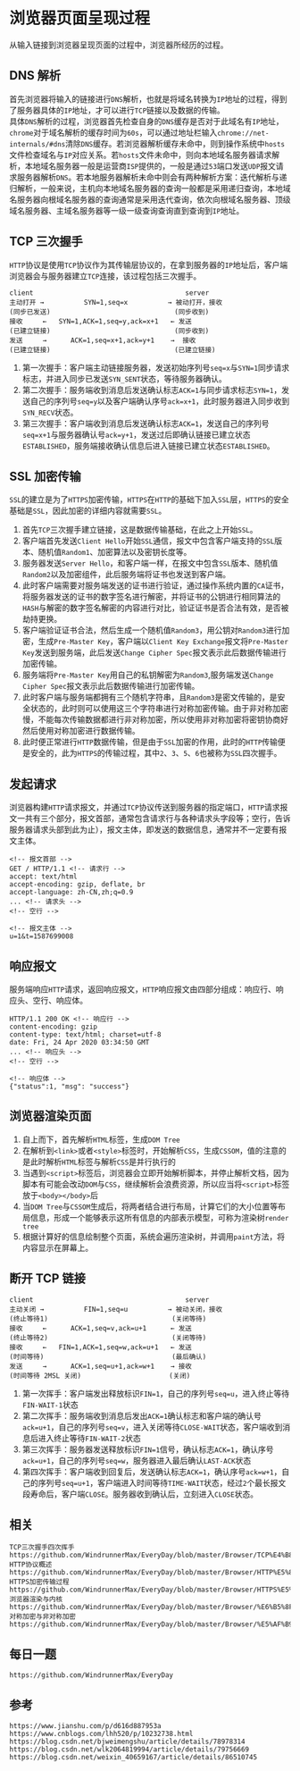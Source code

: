 # 浏览器页面呈现过程

从输入链接到浏览器呈现页面的过程中，浏览器所经历的过程。

## DNS 解析

首先浏览器将输入的链接进行`DNS`解析，也就是将域名转换为`IP`地址的过程，得到了服务器具体的`IP`地址，才可以进行`TCP`链接以及数据的传输。  
具体`DNS`解析的过程，浏览器首先检查自身的`DNS`缓存是否对于此域名有`IP`地址，`chrome`对于域名解析的缓存时间为`60s`，可以通过地址栏输入`chrome://net-internals/#dns`清除`DNS`缓存。若浏览器解析缓存未命中，则到操作系统中`hosts`文件检查域名与`IP`对应关系。若`hosts`文件未命中，则向本地域名服务器请求解析，本地域名服务器一般是运营商`ISP`提供的，一般是通过`53`端口发送`UDP`报文请求服务器解析`DNS`。若本地服务器解析未命中则会有两种解析方案：迭代解析与递归解析，一般来说，主机向本地域名服务器的查询一般都是采用递归查询，本地域名服务器向根域名服务器的查询通常是采用迭代查询，依次向根域名服务器、顶级域名服务器、主域名服务器等一级一级查询查询直到查询到`IP`地址。

## TCP 三次握手

`HTTP`协议是使用`TCP`协议作为其传输层协议的，在拿到服务器的`IP`地址后，客户端浏览器会与服务器建立`TCP`连接，该过程包括三次握手。

```
client                                      server
主动打开 →          SYN=1,seq=x          → 被动打开，接收
(同步已发送)                               (同步收到)
接收     ←   SYN=1,ACK=1,seq=y,ack=x+1   ← 发送
(已建立链接)                               (同步收到)
发送     →      ACK=1,seq=x+1,ack=y+1    →  接收
(已建立链接)                               (已建立链接)
```

1. 第一次握手：客户端主动链接服务器，发送初始序列号`seq=x`与`SYN=1`同步请求标志，并进入同步已发送`SYN_SENT`状态，等待服务器确认。
2. 第二次握手：服务端收到消息后发送确认标志`ACK=1`与同步请求标志`SYN=1`，发送自己的序列号`seq=y`以及客户端确认序号`ack=x+1`，此时服务器进入同步收到`SYN_RECV`状态。
3. 第三次握手：客户端收到消息后发送确认标志`ACK=1`，发送自己的序列号`seq=x+1`与服务器确认号`ack=y+1`，发送过后即确认链接已建立状态`ESTABLISHED`，服务端接收确认信息后进入链接已建立状态`ESTABLISHED`。

## SSL 加密传输

`SSL`的建立是为了`HTTPS`加密传输，`HTTPS`在`HTTP`的基础下加入`SSL`层，`HTTPS`的安全基础是`SSL`，因此加密的详细内容就需要`SSL`。

1. 首先`TCP`三次握手建立链接，这是数据传输基础，在此之上开始`SSL`。
2. 客户端首先发送`Client Hello`开始`SSL`通信，报文中包含客户端支持的`SSL`版本、随机值`Random1`、加密算法以及密钥长度等。
3. 服务器发送`Server Hello`，和客户端一样，在报文中包含`SSL`版本、随机值`Random2`以及加密组件，此后服务端将证书也发送到客户端。
4. 此时客户端需要对服务端发送的证书进行验证，通过操作系统内置的`CA`证书，将服务器发送的证书的数字签名进行解密，并将证书的公钥进行相同算法的`HASH`与解密的数字签名解密的内容进行对比，验证证书是否合法有效，是否被劫持更换。
5. 客户端验证证书合法，然后生成一个随机值`Random3`，用公钥对`Random3`进行加密，生成`Pre-Master Key`，客户端以`Client Key Exchange`报文将`Pre-Master Key`发送到服务端，此后发送`Change Cipher Spec`报文表示此后数据传输进行加密传输。
6. 服务端将`Pre-Master Key`用自己的私钥解密为`Random3`,服务端发送`Change Cipher Spec`报文表示此后数据传输进行加密传输。
7. 此时客户端与服务端都拥有三个随机字符串，且`Random3`是密文传输的，是安全状态的，此时则可以使用这三个字符串进行对称加密传输。由于非对称加密慢，不能每次传输数据都进行非对称加密，所以使用非对称加密将密钥协商好然后使用对称加密进行数据传输。
8. 此时便正常进行`HTTP`数据传输，但是由于`SSL`加密的作用，此时的`HTTP`传输便是安全的，此为`HTTPS`的传输过程，其中`2`、`3`、`5`、`6`也被称为`SSL`四次握手。

## 发起请求

浏览器构建`HTTP`请求报文，并通过`TCP`协议传送到服务器的指定端口，`HTTP`请求报文一共有三个部分，报文首部，通常包含请求行与各种请求头字段等；空行，告诉服务器请求头部到此为止），报文主体，即发送的数据信息，通常并不一定要有报文主体。

```
<!-- 报文首部 -->
GET / HTTP/1.1 <!-- 请求行 -->
accept: text/html
accept-encoding: gzip, deflate, br
accept-language: zh-CN,zh;q=0.9
... <!-- 请求头 -->
<!-- 空行 -->

<!-- 报文主体 -->
u=1&t=1587699008
```

## 响应报文

服务端响应`HTTP`请求，返回响应报文，`HTTP`响应报文由四部分组成：响应行、响应头、空行、响应体。

```
HTTP/1.1 200 OK <!-- 响应行 -->
content-encoding: gzip
content-type: text/html; charset=utf-8
date: Fri, 24 Apr 2020 03:34:50 GMT
... <!-- 响应头 -->
<!-- 空行 -->

<!-- 响应体 -->
{"status":1, "msg": "success"}
```

## 浏览器渲染页面

1. 自上而下，首先解析`HTML`标签，生成`DOM Tree`
2. 在解析到`<link>`或者`<style>`标签时，开始解析`CSS`，生成`CSSOM`，值的注意的是此时解析`HTML`标签与解析`CSS`是并行执行的
3. 当遇到`<script>`标签后，浏览器会立即开始解析脚本，并停止解析文档，因为脚本有可能会改动`DOM`与`CSS`，继续解析会浪费资源，所以应当将`<script>`标签放于`<body></body>`后
4. 当`DOM Tree`与`CSSOM`生成后，将两者结合进行布局，计算它们的大小位置等布局信息，形成一个能够表示这所有信息的内部表示模型，可称为渲染树`render tree`
5. 根据计算好的信息绘制整个页面，系统会遍历渲染树，并调用`paint`方法，将内容显示在屏幕上。

## 断开 TCP 链接

```
client                                      server
主动关闭 →          FIN=1,seq=u          → 被动关闭，接收
(终止等待1)                               (关闭等待)
接收     ←      ACK=1,seq=v,ack=u+1      ← 发送
(终止等待2)                               (关闭等待)
接收     ←   FIN=1,ACK=1,seq=w,ack=u+1   ← 发送
(时间等待)                                (最后确认)
发送     →      ACK=1,seq=u+1,ack=w+1    → 接收
(时间等待 2MSL 关闭)                      (关闭)
```

1. 第一次挥手：客户端发出释放标识`FIN=1`，自己的序列号`seq=u`，进入终止等待`FIN-WAIT-1`状态
2. 第二次挥手：服务端收到消息后发出`ACK=1`确认标志和客户端的确认号`ack=u+1`，自己的序列号`seq=v`，进入关闭等待`CLOSE-WAIT`状态，客户端收到消息后进入终止等待`FIN-WAIT-2`状态
3. 第三次挥手：服务器发送释放标识`FIN=1`信号，确认标志`ACK=1`，确认序号`ack=u+1`，自己的序列号`seq=w`，服务器进入最后确认`LAST-ACK`状态
4. 第四次挥手：客户端收到回复后，发送确认标志`ACK=1`，确认序号`ack=w+1`，自己的序列号`seq=u+1`，客户端进入时间等待`TIME-WAIT`状态，经过`2`个最长报文段寿命后，客户端`CLOSE`。服务器收到确认后，立刻进入`CLOSE`状态。

## 相关

```
TCP三次握手四次挥手 https://github.com/WindrunnerMax/EveryDay/blob/master/Browser/TCP%E4%B8%89%E6%AC%A1%E6%8F%A1%E6%89%8B.md
HTTP协议概述 https://github.com/WindrunnerMax/EveryDay/blob/master/Browser/HTTP%E5%8D%8F%E8%AE%AE%E6%A6%82%E8%BF%B0.md
HTTPS加密传输过程 https://github.com/WindrunnerMax/EveryDay/blob/master/Browser/HTTPS%E5%8A%A0%E5%AF%86%E4%BC%A0%E8%BE%93%E8%BF%87%E7%A8%8B.md
浏览器渲染与内核 https://github.com/WindrunnerMax/EveryDay/blob/master/Browser/%E6%B5%8F%E8%A7%88%E5%99%A8%E6%B8%B2%E6%9F%93%E4%B8%8E%E5%86%85%E6%A0%B8.md
对称加密与非对称加密 https://github.com/WindrunnerMax/EveryDay/blob/master/Browser/%E5%AF%B9%E7%A7%B0%E5%8A%A0%E5%AF%86%E4%B8%8E%E9%9D%9E%E5%AF%B9%E7%A7%B0%E5%8A%A0%E5%AF%86.md
```

## 每日一题

```
https://github.com/WindrunnerMax/EveryDay
```

## 参考

```
https://www.jianshu.com/p/d616d887953a
https://www.cnblogs.com/lhh520/p/10232738.html
https://blog.csdn.net/bjweimengshu/article/details/78978314
https://blog.csdn.net/wlk2064819994/article/details/79756669
https://blog.csdn.net/weixin_40659167/article/details/86510745
```
